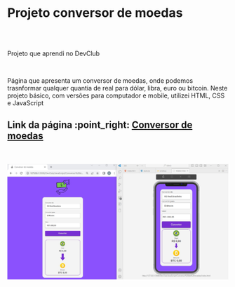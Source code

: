 <h1>Projeto conversor de moedas</h1>
  <br>
  <br>
  <p>Projeto que aprendi no DevClub</p>
  <br>
  <p>Página que apresenta um conversor de moedas, onde podemos trasnformar qualquer quantia de real para dólar, libra, euro ou bitcoin. 
    Neste projeto básico, com versões para computador e mobile, utilizei HTML, CSS e JavaScript</p>
  <h2>Link da página :point_right: <a href="https://niulif.github.io/currency-converter/">Conversor de moedas</a></h2>
  <br>
  <br>
  <img src="https://github.com/Niulif/currency-converter/blob/main/view.jpg"/>
